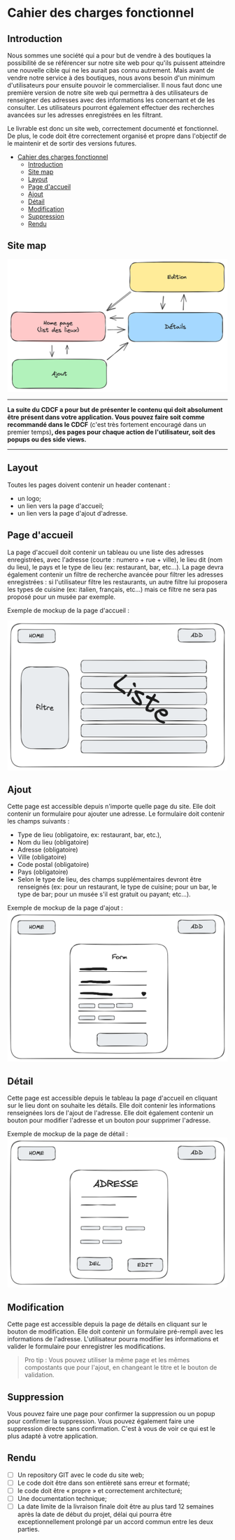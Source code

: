 # Cahier des charges fonctionnel

## Introduction

Nous sommes une société qui a pour but de vendre à des boutiques la possibilité de se référencer sur notre site web pour
qu'ils puissent atteindre une nouvelle cible qui ne les aurait pas connu autrement. Mais avant de vendre notre
service à des boutiques, nous avons besoin d'un minimum d'utilisateurs pour ensuite pouvoir le commercialiser. Il nous
faut donc une première version de notre site web qui permettra à des utilisateurs de renseigner des adresses avec des
informations les concernant et de les consulter. Les utilisateurs pourront également effectuer des recherches avancées
sur les adresses enregistrées en les filtrant.

Le livrable est donc un site web, correctement documenté et fonctionnel. De plus, le code doit être correctement
organisé et propre dans l'objectif de le maintenir et de sortir des versions futures.

- [Cahier des charges fonctionnel](#cahier-des-charges-fonctionnel)
    - [Introduction](#introduction)
    - [Site map](#site-map)
    - [Layout](#layout)
    - [Page d'accueil](#page-daccueil)
    - [Ajout](#ajout)
    - [Détail](#détail)
    - [Modification](#modification)
    - [Suppression](#suppression)
    - [Rendu](#rendu)

## Site map

![siteMap](./images/CDCF/siteMap.png)


---

**La suite du CDCF a pour but de présenter le contenu qui doit absolument être présent dans votre application. Vous
pouvez faire soit comme recommandé dans le CDCF** (c'est très fortement encouragé dans un premier temps)**, des pages
pour chaque action de l'utilisateur, soit des popups ou des side views.**

---

## Layout

Toutes les pages doivent contenir un header contenant :

- un logo;
- un lien vers la page d'accueil;
- un lien vers la page d'ajout d'adresse.

## Page d'accueil

La page d'accueil doit contenir un tableau ou une liste des adresses enregistrées, avec l'adresse (courte : numero +
rue + ville), le lieu dit (nom du lieu), le pays et le type de lieu (ex: restaurant, bar, etc...). La page devra
également contenir un filtre de recherche avancée pour filtrer les adresses enregistrées : si l'utilisateur filtre les
restaurants, un autre filtre lui proposera les types de cuisine (ex: italien, français, etc...) mais ce filtre ne sera
pas proposé pour un musée par exemple.

Exemple de mockup de la page d'accueil :

![mockup_Home](./images/CDCF/mockup1.png)

## Ajout

Cette page est accessible depuis n'importe quelle page du site. Elle doit contenir un formulaire pour ajouter une
adresse. Le formulaire doit contenir les champs suivants :

- Type de lieu (obligatoire, ex: restaurant, bar, etc.),
- Nom du lieu (obligatoire)
- Adresse (obligatoire)
- Ville (obligatoire)
- Code postal (obligatoire)
- Pays (obligatoire)
- Selon le type de lieu, des champs supplémentaires devront être renseignés (ex: pour un restaurant, le type de cuisine;
  pour un bar, le type de bar; pour un musée s'il est gratuit ou payant; etc...).

Exemple de mockup de la page d'ajout :
![mockup_add](./images/CDCF/mockup2.png)

## Détail

Cette page est accessible depuis le tableau la page d'accueil en cliquant sur le lieu dont on souhaite les détails. Elle
doit contenir les informations renseignées lors de l'ajout de l'adresse. Elle doit également contenir un bouton pour
modifier l'adresse et un bouton pour supprimer l'adresse.

Exemple de mockup de la page de détail :
![mockup_details](./images/CDCF/mockup3.png)

## Modification

Cette page est accessible depuis la page de détails en cliquant sur le bouton de modification. Elle doit contenir un
formulaire pré-rempli avec les informations de l'adresse. L'utilisateur pourra modifier les informations et valider le
formulaire pour enregistrer les modifications.

> Pro tip : Vous pouvez utiliser la même page et les mêmes compostants que pour l'ajout, en changeant le titre et le
> bouton de validation.

## Suppression

Vous pouvez faire une page pour confirmer la suppression ou un popup pour confirmer la suppression. Vous pouvez
également faire une suppression directe sans confirmation. C'est à vous de voir ce qui est le plus adapté à votre
application.

## Rendu

- [ ] Un repository GIT avec le code du site web;
- [ ] Le code doit être dans son entièreté sans erreur et formaté;
- [ ] le code doit être « propre » et correctement architecturé;
- [ ] Une documentation technique;
- [ ] La date limite de la livraison finale doit être au plus tard 12 semaines après la date de début du projet, délai
  qui pourra être exceptionnellement prolongé par un accord commun entre les deux parties.
